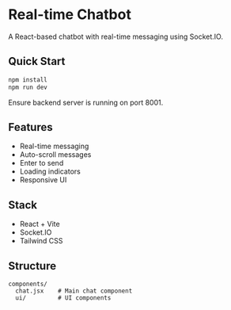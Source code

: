 # Real-time Chatbot

A React-based chatbot with real-time messaging using Socket.IO.

## Quick Start

```bash
npm install
npm run dev
```

Ensure backend server is running on port 8001.

## Features

- Real-time messaging
- Auto-scroll messages
- Enter to send
- Loading indicators
- Responsive UI

## Stack

- React + Vite
- Socket.IO
- Tailwind CSS

## Structure

```
components/
  chat.jsx    # Main chat component
  ui/         # UI components
```
